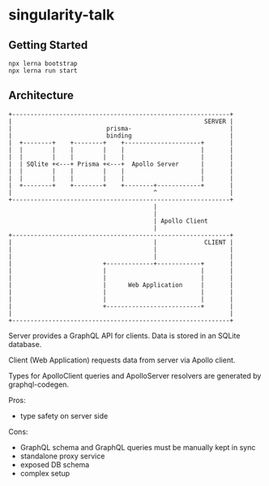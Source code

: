 # singularity-talk

## Getting Started

```
npx lerna bootstrap
npx lerna run start
```

## Architecture

```
+------------------------------------------------------------+
|                                                     SERVER |
|                          prisma-                           |
|                          binding                           |
|  +--------+    +--------+    +---------------------+       |
|  |        |    |        |    |                     |       |
|  |        |    |        |    |                     |       |
|  | SQlite +<---+ Prisma +<---+  Apollo Server      |       |
|  |        |    |        |    |                     |       |
|  |        |    |        |    |                     |       |
|  +--------+    +--------+    +--------+------------+       |
|                                       ^                    |
+------------------------------------------------------------+
                                        |
                                        |
                                        | Apollo Client
                                        |
+------------------------------------------------------------+
|                                       |             CLIENT |
|                                       |                    |
|                                       |                    |
|                         +-------------+------------+       |
|                         |                          |       |
|                         |                          |       |
|                         |      Web Application     |       |
|                         |                          |       |
|                         |                          |       |
|                         +--------------------------+       |
|                                                            |
+------------------------------------------------------------+
```

Server provides a GraphQL API for clients. Data is stored in an SQLite database.

Client (Web Application) requests data from server via Apollo client.

Types for ApolloClient queries and ApolloServer resolvers are generated by graphql-codegen.

Pros:

- type safety on server side

Cons:

- GraphQL schema and GraphQL queries must be manually kept in sync
- standalone proxy service
- exposed DB schema
- complex setup
